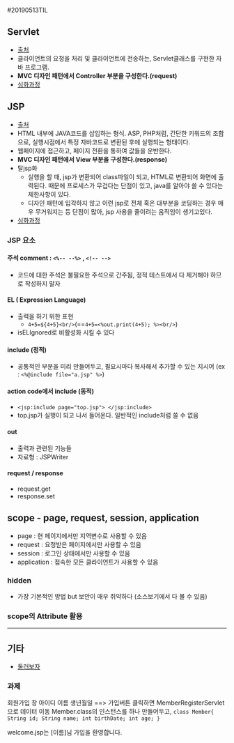 #20190513TIL

## Servlet

- [출처](https://m.blog.naver.com/PostView.nhn?blogId=acornedu&logNo=221128616501&proxyReferer=https%3A%2F%2Fwww.google.com%2F)
- 클라이언트의 요청을 처리 및 클라이언트에 전송하는, Servlet클래스를 구현한 자바 프로그램.
- __MVC 디자인 패턴에서 Controller 부분을 구성한다.(request)__
- [심화과정](https://anster.tistory.com/128)

## JSP

- [출처](https://m.blog.naver.com/PostView.nhn?blogId=acornedu&logNo=221128616501&proxyReferer=https%3A%2F%2Fwww.google.com%2F)
- HTML 내부에 JAVA코드를 삽입하는 형식. ASP, PHP처럼, 간단한 키워드의 조합으로, 실행시점에서 특정 자바코드로 변환된 후에 실행되는 형태이다. 
- 웹페이지에 접근하고, 페이지 전환을 통하여 값들을 운반한다.
- __MVC 디자인 패턴에서 View 부분을 구성한다.(response)__
- 탈jsp화 
    - 실행을 할 때, jsp가 변환되어 class파일이 되고, HTML로 변환되어 화면에 출력된다. 때문에 프로세스가 무겁다는 단점이 있고, java를 알아야 쓸 수 있다는 제한사항이 있다. 
    - 디자인 패턴에 입각하지 않고 이런 jsp로 전체 혹은 대부분을 코딩하는 경우 매우 무거워지는 등 단점이 많아, jsp 사용을 줄이려는 움직임이 생기고있다.
- [심화과정](https://anster.tistory.com/128)


### JSP 요소

#### 주석 comment : `<%-- --%>` , `<!-- -->`
- 코드에 대한 주석은 불필요한 주석으로 간주됨, 정적 테스트에서 다 제거해야 하므로 작성하지 말자

#### EL ( Expression Language)
- 출력을 하기 위한 표현
    - `4+5=${4+5}<br/>`(==`4+5=<%out.print(4+5); %><br/>`)
- isELIgnored로 비활성화 시킬 수 있다

#### include (정적)
- 공통적인 부분을 미리 만들어두고, 필요시마다 복사해서 추가할 수 있는 지시어 (ex : `<%@include file="a.jsp" %>`)

#### action code에서 include (동적)
- `<jsp:include page="top.jsp"> </jsp:include>`
- top.jsp가 실행이 되고 나서 들어온다. 일반적인 include처럼 쓸 수 없음

#### out
- 출력과 관련된 기능들
- 자료형 : JSPWriter

#### request / response

- request.get
- response.set


## scope - page, request, session, application

- page : 현 페이지에서만 지역변수로 사용할 수 있음
- request : 요청받은 페이지에서만 사용할 수 있음
- session : 로그인 상태에서만 사용할 수 있음
- application : 접속한 모든 클라이언트가 사용할 수 있음

### hidden

- 가장 기본적인 방법 but 보안이 매우 취약하다 (소스보기에서 다 볼 수 있음)

### scope의 Attribute 활용


---
## 기타 

- [둘러보자](https://woony5231.tistory.com/entry/JS-CSS-%ED%8C%8C%EC%9D%BC-%EC%88%98%EC%A0%95%ED%95%9C-%EB%82%B4%EC%9A%A9-%EC%A0%81%EC%9A%A9%EC%95%88%EB%90%A0-%EB%95%8C-%EC%B2%98%EB%A6%AC-%EB%B0%A9%EB%B2%95)

### 과제

회원가입 창
    아이디
    이름
    생년월일
    ==> 가입버튼 클릭하면
    MemberRegisterServlet으로 데이터 이동
        Member.class의 인스턴스를 하나 만들어두고, 
        ```
        class Member{
            String id;
            String name;
            int birthDate;
            int age;
        }
        ```

welcome.jsp는 [이름]님 가입을 환영합니다.
